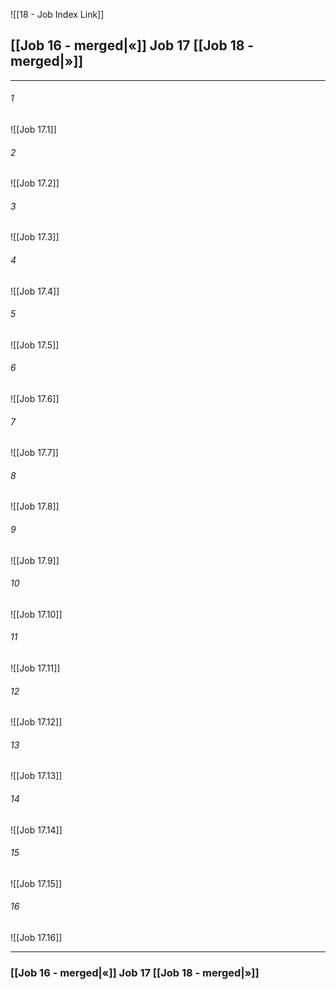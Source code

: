 ![[18 - Job Index Link]]

##  [[Job 16 - merged|«]] Job 17 [[Job 18 - merged|»]]

---

###### 1
![[Job 17.1]] 

###### 2
![[Job 17.2]] 

###### 3
![[Job 17.3]] 

###### 4
![[Job 17.4]]

###### 5 
![[Job 17.5]] 

###### 6
![[Job 17.6]] 

###### 7
![[Job 17.7]] 

###### 8
![[Job 17.8]] 

###### 9
![[Job 17.9]] 

###### 10
![[Job 17.10]] 

###### 11
![[Job 17.11]] 

###### 12
![[Job 17.12]]

###### 13
![[Job 17.13]] 

###### 14
![[Job 17.14]] 

###### 15
![[Job 17.15]]

###### 16
![[Job 17.16]] 


---
###  [[Job 16 - merged|«]] Job 17 [[Job 18 - merged|»]]